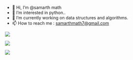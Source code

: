 - 👋 Hi, I’m @samarth math
- 👀 I’m interested in python..
- 🌱 I’m currently working on data structures and algorithms.
- 📫 How to reach me : samarthmath7@gmail.com

![](https://komarev.com/ghpvc/?username=your-github-samarth2727)

<p> <img align="center" src="https://github-readme-stats.vercel.app/api//top-langs?username=samarth2727&show_icons=true&locale=en&layout=compact" /> </p>

<p><img src="https://github-readme-stats.vercel.app/api?username=samarth2727"/>
